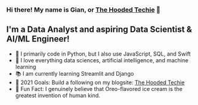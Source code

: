 ### Hi there! My name is Gian, or [The Hooded Techie](https://thehoodedtechie.com/main/) 👋

## I'm a Data Analyst and aspiring Data Scientist & AI/ML Engineer!
- 🐍 I primarily code in Python, but I also use JavaScript, SQL, and Swift
- 🤖 I love everything data sciences, artificial intelligence, and machine learning
- 📚 I am currently learning Streamlit and Django
- 🥅 2021 Goals: Build a following on my blogsite: [The Hooded Techie](https://thehoodedtechie.com/main/)
- 🍦 Fun Fact: I genuinely believe that Oreo-flavored ice cream is the greatest invention of human kind.

